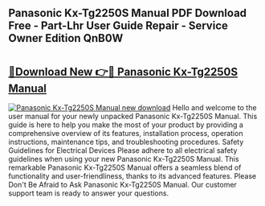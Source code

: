 ## Panasonic Kx-Tg2250S Manual PDF Download Free - Part-Lhr User Guide Repair - Service Owner Edition QnB0W

# <h2><a href="http://bc21329.oget.top/?id=Panasonic+Kx-Tg2250S+Manual">🔗Download New 👉🔴 Panasonic Kx-Tg2250S Manual</a></h2>

[![Panasonic Kx-Tg2250S Manual new download](https://i.imgur.com/5g1atiW.png)](http://bc21329.oget.top/?id=Panasonic+Kx-Tg2250S+Manual)
Hello and welcome to the user manual for your newly unpacked Panasonic Kx-Tg2250S Manual. This guide is here to help you make the most of your product by providing a comprehensive overview of its features, installation process, operation instructions, maintenance tips, and troubleshooting procedures. Safety Guidelines for Electrical Devices Please adhere to all electrical safety guidelines when using your new Panasonic Kx-Tg2250S Manual. This remarkable Panasonic Kx-Tg2250S Manual offers a seamless blend of functionality and user-friendliness, thanks to its advanced features. Please Don't Be Afraid to Ask Panasonic Kx-Tg2250S Manual. Our customer support team is ready to answer your questions.
